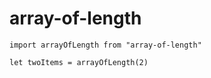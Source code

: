 # array-of-length

    import arrayOfLength from "array-of-length"

    let twoItems = arrayOfLength(2)
